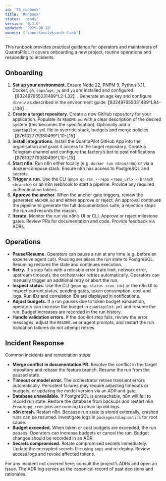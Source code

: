 ```yaml
---
id: '70_runbook'
title: 'Runbook'
status: 'ready'
version: '0.1.0'
updated: '2025-08-18'
owners: ['shnurkovoleksandr-hash']
---
```


This runbook provides practical guidance for operators and maintainers of QuantaPilot. It covers onboarding a new project, routine operations and responding to incidents.

## Onboarding

1. **Set up your environment.** Ensure Node 22, PNPM 9, Python 3.11, Docker, `gh`, `sops`/`age`, `jq` and `yq` are installed and configured【832497655031489†L2-L32】. Generate an age key and configure `direnv` as described in the environment guide【832497655031489†L84-L106】.
2. **Create a target repository.** Create a new GitHub repository for your application. Populate its `README.md` with a clear description of the desired system (this becomes the specification). Optionally add a `quantapilot.yml` file to override stack, budgets and merge policies【876102779380499†L10-L15】.
3. **Install integrations.** Install the QuantaPilot GitHub App into the organisation and grant it access to the target repository. Create a Telegram channel and configure the factory’s bot to post notifications【876102779380499†L10-L15】.
4. **Start n8n.** Run n8n either locally (e.g. `docker run n8nio/n8n`) or via a docker‑compose stack. Ensure n8n has access to PostgreSQL and secrets.
5. **Trigger a run.** Use the CLI (`pnpm qp run --repo <repo_url> --branch <branch>`) or an n8n webhook to start a pipeline. Provide any required authentication tokens.
6. **Approve the anchor.** When the anchor gate triggers, review the generated `ANCHOR.md` and either approve or reject. An approval continues the pipeline to generate the full documentation suite; a rejection stops the run and records the reason.
7. **Iterate.** Monitor the run via n8n’s UI or CLI. Approve or reject milestone gates. Review PRs for documentation and code. Provide feedback via ADRs.

## Operations

- **Pause/Resume.** Operators can pause a run at any time (e.g. before an expensive agent call). Pausing serialises the run state to PostgreSQL. Resuming restores the state and continues execution.
- **Retry.** If a step fails with a retriable error (rate limit, network error, upstream timeout), the orchestrator retries automatically. Operators can manually trigger an additional retry or abort the run.
- **Inspect status.** Use the CLI (`pnpm qp status <run_id>`) or the n8n UI to inspect current status, pending gates, token consumption, cost and logs. Run IDs and correlation IDs are displayed in notifications.
- **Adjust budgets.** If a run pauses due to token budget exhaustion, operators can increase the budget in `quantapilot.yml` and resume the run. Budget increases are recorded in the run history.
- **Handle validation errors.** If the doc‑lint step fails, review the error messages, adjust the `README.md` or agent prompts, and restart the run. Validation failures do not attempt retries.

## Incident Response

Common incidents and remediation steps:

- **Merge conflict in documentation PR.** Resolve the conflict in the target repository and rebase the feature branch. Resume the run from the paused state.
- **Timeout or model error.** The orchestrator retries transient errors automatically. Persistent failures may require adjusting timeouts or budgets, or updating the model version via an ADR and gate.
- **Database unavailable.** If PostgreSQL is unreachable, n8n will fail to record run state. Restore the database from backups and restart n8n. Ensure `pg_cron` jobs are running to clean up old logs.
- **n8n crash.** Restart n8n. Because run state is stored externally, crashed runs can be resumed. Investigate logs in `packages/diagnostics` for root cause.
- **Budget exceeded.** When token or cost budgets are exceeded, the run pauses. Operators can increase budgets or cancel the run. Budget changes should be recorded in an ADR.
- **Secrets compromised.** Rotate compromised secrets immediately. Update the encrypted secrets file using `sops` and re‑deploy. Review access logs and revoke affected tokens.

For any incident not covered here, consult the project’s ADRs and open an issue. The ADR log serves as the canonical record of past decisions and rationales.
